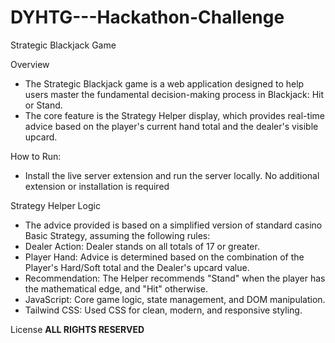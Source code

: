 # DYHTG---Hackathon-Challenge

Strategic Blackjack Game

Overview
- The Strategic Blackjack game is a web application designed to help users master the fundamental decision-making process in Blackjack: Hit or Stand.
- The core feature is the Strategy Helper display, which provides real-time advice based on the player's current hand total and the dealer's visible upcard.

How to Run:
- Install the live server extension and run the server locally. No additional extension or installation is required

Strategy Helper Logic

- The advice provided is based on a simplified version of standard casino Basic Strategy, assuming the following rules:
- Dealer Action: Dealer stands on all totals of 17 or greater.
- Player Hand: Advice is determined based on the combination of the Player's Hard/Soft total and the Dealer's upcard value.
- Recommendation: The Helper recommends "Stand" when the player has the mathematical edge, and "Hit" otherwise.
- JavaScript: Core game logic, state management, and DOM manipulation.
- Tailwind CSS: Used CSS for clean, modern, and responsive styling.

License
**ALL RIGHTS RESERVED**
